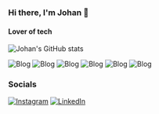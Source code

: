 ### Hi there, I'm Johan 👋

#### Lover of tech

![Johan's GitHub stats](https://github-readme-stats.vercel.app/api?username=johanpq&show_icons=true&theme=tokyonight)

![Blog](https://img.shields.io/badge/Visual_Studio-5C2D91?style=for-the-badge&logo=visual%20studio&logoColor=white
)
![Blog](https://img.shields.io/badge/HTML5-E34F26?style=for-the-badge&logo=html5&logoColor=white
)
![Blog](https://img.shields.io/badge/CSS3-1572B6?style=for-the-badge&logo=css3&logoColor=white)
![Blog](https://img.shields.io/badge/C-00599C?style=for-the-badge&logo=c&logoColor=white
)
![Blog](https://img.shields.io/badge/JavaScript-F7DF1E?style=for-the-badge&logo=javascript&logoColor=black
)
![Blog](https://img.shields.io/badge/Python-14354C?style=for-the-badge&logo=python&logoColor=white
)

### Socials

[![Instagram](https://img.shields.io/badge/Instagram-E4405F?style=for-the-badge&logo=instagram&logoColor=white
)](https://www.instagram.com/johan_pedroo/?next=%2F)
[![LinkedIn](https://img.shields.io/badge/LinkedIn-0077B5?style=for-the-badge&logo=linkedin&logoColor=white
)](https://www.linkedin.com/in/johan-queiroz-57114024b/)
